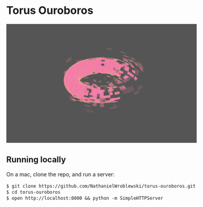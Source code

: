 Torus Ouroboros
===

![Screenshot](https://raw.githubusercontent.com/NathanielWroblewski/torus-ouroboros/master/public/images/screenshot.png)

Running locally
---

On a mac, clone the repo, and run a server:

```
$ git clone https://github.com/NathanielWroblewski/torus-ouroboros.git
$ cd torus-ouroboros
$ open http://localhost:8000 && python -m SimpleHTTPServer
```
